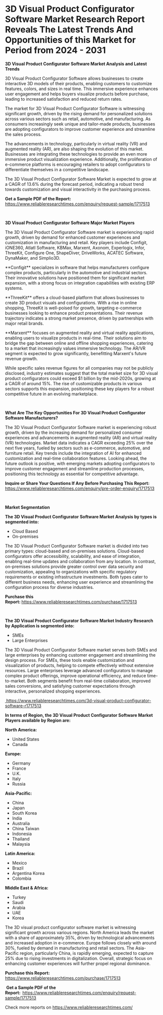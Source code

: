<p><h1>3D Visual Product Configurator Software Market Research Report Reveals The Latest Trends And Opportunities of this Market for Period from 2024 - 2031</h1></p><p><strong>3D Visual Product Configurator Software Market Analysis and Latest Trends</strong></p>
<p><p>3D Visual Product Configurator Software allows businesses to create interactive 3D models of their products, enabling customers to customize features, colors, and sizes in real time. This immersive experience enhances user engagement and helps buyers visualize products before purchase, leading to increased satisfaction and reduced return rates.</p><p>The market for 3D Visual Product Configurator Software is witnessing significant growth, driven by the rising demand for personalized solutions across various sectors such as retail, automotive, and manufacturing. As consumers increasingly seek unique and tailor-made products, businesses are adopting configurators to improve customer experience and streamline the sales process.</p><p>The advancements in technology, particularly in virtual reality (VR) and augmented reality (AR), are also shaping the evolution of this market. Businesses are integrating these technologies to provide an even more immersive product visualization experience. Additionally, the proliferation of e-commerce platforms is encouraging retailers to adopt configurators to differentiate themselves in a competitive landscape.</p><p>The 3D Visual Product Configurator Software Market is expected to grow at a CAGR of 13.6% during the forecast period, indicating a robust trend towards customization and visual interactivity in the purchasing process.</p></p>
<p><strong>Get a Sample PDF of the Report:&nbsp;</strong> <a href="https://www.reliableresearchtimes.com/enquiry/request-sample/1717513?utm_campaign=1940&utm_medium=2&utm_source=Github&utm_content=ia&utm_term=28122024&utm_id=3d-visual-product-configurator-software">https://www.reliableresearchtimes.com/enquiry/request-sample/1717513</a></p>
<p>&nbsp;</p>
<p><strong>3D Visual Product Configurator Software Major Market Players</strong></p>
<p><p>The 3D Visual Product Configurator Software market is experiencing rapid growth, driven by demand for enhanced customer experiences and customization in manufacturing and retail. Key players include Configit, iONE360, Atlatl Software, KBMax, Marxent, Axonom, Experlogix, Infor, ThreeKit, Configure One, ShapeDiver, DriveWorks, ACATEC Software, DynaMaker, and Simplio3D.</p><p>**Configit** specializes in software that helps manufacturers configure complex products, particularly in the automotive and industrial sectors. Their innovative solutions have positioned them for significant market expansion, with a strong focus on integration capabilities with existing ERP systems.</p><p>**ThreeKit** offers a cloud-based platform that allows businesses to create 3D product visuals and configurations. With a rise in online shopping, ThreeKit is well-poised for growth, targeting e-commerce businesses looking to enhance product presentations. Their revenue trajectory indicates a strong market presence, driven by partnerships with major retail brands.</p><p>**Marxent** focuses on augmented reality and virtual reality applications, enabling users to visualize products in real-time. Their solutions aim to bridge the gap between online and offline shopping experiences, catering to a market that increasingly values immersive technology. The AR/VR segment is expected to grow significantly, benefitting Marxent's future revenue growth.</p><p>While specific sales revenue figures for all companies may not be publicly disclosed, industry estimates suggest that the total market size for 3D visual product configurators could exceed $1 billion by the mid-2020s, growing at a CAGR of around 15%. The rise of customizable products in various sectors supports this expansion, positioning these key players for a robust competitive future in an evolving marketplace.</p></p>
<p>&nbsp;</p>
<p><strong>What Are The Key Opportunities For 3D Visual Product Configurator Software Manufacturers?</strong></p>
<p><p>The 3D Visual Product Configurator Software market is experiencing robust growth, driven by the increasing demand for personalized consumer experiences and advancements in augmented reality (AR) and virtual reality (VR) technologies. Market data indicates a CAGR exceeding 25% over the next five years, fueled by sectors such as e-commerce, automotive, and furniture retail. Key trends include the integration of AI for enhanced customization and real-time collaboration features. Looking ahead, the future outlook is positive, with emerging markets adopting configurators to improve customer engagement and streamline production processes, positioning this technology as essential for competitive advantage.</p></p>
<p><strong>Inquire or Share Your Questions If Any Before Purchasing This Report:</strong> <a href="https://www.reliableresearchtimes.com/enquiry/pre-order-enquiry/1717513?utm_campaign=1940&utm_medium=2&utm_source=Github&utm_content=ia&utm_term=28122024&utm_id=3d-visual-product-configurator-software">https://www.reliableresearchtimes.com/enquiry/pre-order-enquiry/1717513</a></p>
<p>&nbsp;</p>
<p><strong>Market Segmentation</strong></p>
<p><strong>The 3D Visual Product Configurator Software Market Analysis by types is segmented into:</strong></p>
<p><ul><li>Cloud Based</li><li>On-premises</li></ul></p>
<p><p>The 3D Visual Product Configurator Software market is divided into two primary types: cloud-based and on-premises solutions. Cloud-based configurators offer accessibility, scalability, and ease of integration, enabling real-time updates and collaboration from any location. In contrast, on-premises solutions provide greater control over data security and customization, appealing to organizations with specific regulatory requirements or existing infrastructure investments. Both types cater to different business needs, enhancing user experience and streamlining the configuration process for diverse industries.</p></p>
<p><strong>Purchase this Report:&nbsp;</strong><a href="https://www.reliableresearchtimes.com/purchase/1717513?utm_campaign=1940&utm_medium=2&utm_source=Github&utm_content=ia&utm_term=28122024&utm_id=3d-visual-product-configurator-software">https://www.reliableresearchtimes.com/purchase/1717513</a></p>
<p>&nbsp;</p>
<p><strong>The 3D Visual Product Configurator Software Market Industry Research by Application is segmented into:</strong></p>
<p><ul><li>SMEs</li><li>Large Enterprises</li></ul></p>
<p><p>The 3D Visual Product Configurator Software market serves both SMEs and large enterprises by enhancing customer engagement and streamlining the design process. For SMEs, these tools enable customization and visualization of products, helping to compete effectively without extensive resources. Large enterprises leverage advanced configurators to manage complex product offerings, improve operational efficiency, and reduce time-to-market. Both segments benefit from real-time collaboration, improved sales conversions, and satisfying customer expectations through interactive, personalized shopping experiences.</p></p>
<p><a href="https://www.reliableresearchtimes.com/3d-visual-product-configurator-software-r1717513?utm_campaign=1940&utm_medium=2&utm_source=Github&utm_content=ia&utm_term=28122024&utm_id=3d-visual-product-configurator-software">&nbsp;https://www.reliableresearchtimes.com/3d-visual-product-configurator-software-r1717513</a></p>
<p><strong>In terms of Region, the 3D Visual Product Configurator Software Market Players available by Region are:</strong></p>
<p>
    <p> <strong> North America: </strong>
        <ul>
            <li>United States</li>
            <li>Canada</li>
        </ul>
        </p> 
    <p> <strong> Europe: </strong>
        <ul>
            <li>Germany</li>
            <li>France</li>
            <li>U.K.</li>
            <li>Italy</li>
            <li>Russia</li>
        </ul>
        </p> 
    <p> <strong> Asia-Pacific: </strong>
        <ul>
            <li>China</li>
            <li>Japan</li>
            <li>South Korea</li>
            <li>India</li>
            <li>Australia</li>
            <li>China Taiwan</li>
            <li>Indonesia</li>
            <li>Thailand</li>
            <li>Malaysia</li>
        </ul>
        </p> 
    <p> <strong> Latin America: </strong>
        <ul>
            <li>Mexico</li>
            <li>Brazil</li>
            <li>Argentina Korea</li>
            <li>Colombia</li>
        </ul>
        </p> 
    <p> <strong> Middle East & Africa: </strong>
        <ul>
            <li>Turkey</li>
            <li>Saudi</li>
            <li>Arabia</li>
            <li>UAE</li>
            <li>Korea</li>
        </ul>
    </p>
    </p>
<p><p>The 3D visual product configurator software market is witnessing significant growth across various regions. North America leads the market with a share of approximately 35%, driven by technological advancements and increased adoption in e-commerce. Europe follows closely with around 30%, fueled by demand in manufacturing and retail sectors. The Asia-Pacific region, particularly China, is rapidly emerging, expected to capture 25% due to rising investments in digitalization. Overall, strategic focus on enhancing customer experiences will further propel regional dominance.</p></p>
<p><strong>Purchase this Report: </strong><a href="https://www.reliableresearchtimes.com/purchase/1717513?utm_campaign=1940&utm_medium=2&utm_source=Github&utm_content=ia&utm_term=28122024&utm_id=3d-visual-product-configurator-software">https://www.reliableresearchtimes.com/purchase/1717513</a></p>
<p>&nbsp;<strong>Get a Sample PDF of the Report:&nbsp;&nbsp;</strong><a href="https://www.reliableresearchtimes.com/enquiry/request-sample/1717513?utm_campaign=1940&utm_medium=2&utm_source=Github&utm_content=ia&utm_term=28122024&utm_id=3d-visual-product-configurator-software">https://www.reliableresearchtimes.com/enquiry/request-sample/1717513</a></p>
<p><strong></strong></p>
<p>Check more reports on <a href="https://www.reliableresearchtimes.com/?utm_campaign=1940&utm_medium=2&utm_source=Github&utm_content=ia&utm_term=28122024&utm_id=3d-visual-product-configurator-software">https://www.reliableresearchtimes.com/</a></p>
